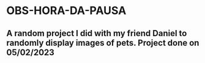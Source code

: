 # OBS-HORA-DA-PAUSA
## A random project I did with my friend Daniel to randomly display images of pets. Project done on 05/02/2023
